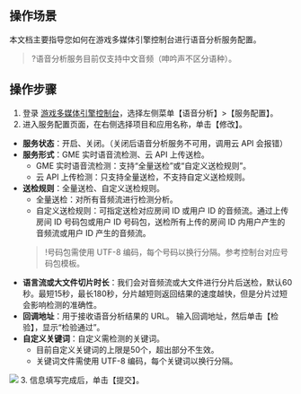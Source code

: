 ## 操作场景
本文档主要指导您如何在游戏多媒体引擎控制台进行语音分析服务配置。

>?语音分析服务目前仅支持中文音频（呻吟声不区分语种）。


## 操作步骤
1. 登录 [游戏多媒体引擎控制台](https://console.cloud.tencent.com/gamegme)，选择左侧菜单【语音分析】>【服务配置】。
2. 进入服务配置页面，在右侧选择项目和应用名称，单击【修改】。
 -  **服务状态**：开启、关闭。（关闭后语音分析服务不可用，调用云 API 会报错）
 -  **服务形式**：GME 实时语音流检测、云 API 上传送检。
    -  GME 实时语音流检测：支持“全量送检”或“自定义送检规则”。
    -  云 API 上传检测：只支持全量送检，不支持自定义送检规则。
 -  **送检规则**：全量送检、自定义送检规则。
    -  全量送检：对所有音频流进行检测分析。
    -  自定义送检规则：可指定送检对应房间 ID 或用户 ID 的音频流。通过上传房间 ID 号码包或用户 ID 号码包，送检所有上传的房间 ID 内用户产生的音频流或用户 ID 产生的音频流。
    >!号码包需使用 UTF-8 编码，每个号码以换行分隔。参考控制台对应号码包模板。
 - **语言流或大文件切片时长**：我们会对音频流或大文件进行分片后送检，默认60秒。最短15秒，最长180秒，分片越短则返回结果的速度越快，但是分片过短会影响检测的准确性。
 - **回调地址**：用于接收语音分析结果的 URL。
输入回调地址，然后单击【检验】，显示“检验通过”。
 - **自定义关键词**：自定义需检测的关键词。
    - 目前自定义关键词的上限是50个，超出部分不生效。
    - 关键词文件需使用 UTF-8 编码，每个关键词以换行分隔。

![](https://main.qcloudimg.com/raw/71dd0ca7252447b460018972f992469f.jpg)
3. 信息填写完成后，单击【提交】。
    

